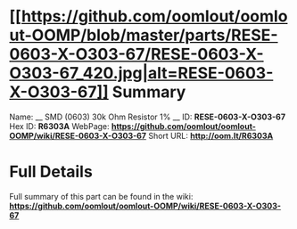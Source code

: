 
[[https://github.com/oomlout/oomlout-OOMP/blob/master/parts/RESE-0603-X-O303-67/RESE-0603-X-O303-67_420.jpg|alt=RESE-0603-X-O303-67]] 
Summary
=================

Name: __ SMD (0603) 30k Ohm Resistor 1% __
ID: __RESE-0603-X-O303-67__
Hex ID: __R6303A__
WebPage: __https://github.com/oomlout/oomlout-OOMP/wiki/RESE-0603-X-O303-67__
Short URL: __http://oom.lt/R6303A__

Full Details
==========================
Full summary of this part can be found in the wiki:   
__https://github.com/oomlout/oomlout-OOMP/wiki/RESE-0603-X-O303-67__   

